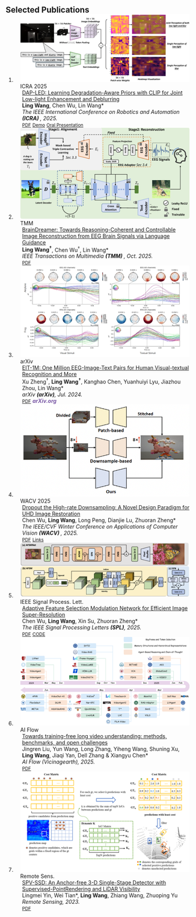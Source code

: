 <h2 id="publications" style="margin: 2px 0px -15px;">Selected Publications</h2>

<div class="publications">
<ol class="bibliography">

<li>
<div class="pub-row">
  <div class="col-sm-3 abbr" style="position: relative;padding-right: 15px;padding-left: 15px;">
    <img src="assets/img/icra25_visualization.png" class="teaser img-fluid z-depth-1">
    <abbr class="badge">ICRA 2025</abbr>
  </div>

  <div class="col-sm-9" style="position: relative;padding-right: 15px;padding-left: 20px;">
    <div class="title"><a href="https://ieeexplore.ieee.org/abstract/document/11128232/">DAP-LED: Learning Degradation-Aware Priors with CLIP for Joint Low-light Enhancement and Deblurring </a></div>
    <div class="author"><strong>Ling Wang</strong>, Chen Wu, Lin Wang*</div>
    <div class="periodical"><em>The IEEE International Conference on Robotics and Automation <strong>(ICRA) </strong>, 2025.</em></div>
    <div class="links">
      <a href="https://ieeexplore.ieee.org/abstract/document/11128232/" class="btn btn-sm z-depth-0" role="button" target="_blank" style="font-size:12px;">PDF</a>
      <a href="../assets/video/ICRA25_4264_VI_i.mp4" class="btn btn-sm z-depth-0" role="button" target="_blank" style="font-size:12px;">Demo</a>
      <a href="https://ras.papercept.net/conferences/conferences/ICRA25/program/ICRA25_ContentListWeb_3.html#thet1_07" class="btn btn-sm z-depth-0" role="button" target="_blank" style="font-size:12px;">Oral Presentation</a>
    </div>
  </div>
</div>
</li>

<li>
<div class="pub-row">
  <div class="col-sm-3 abbr" style="position: relative;padding-right: 15px;padding-left: 15px;">
    <img src="assets/img/trans_braindreamer.png" class="teaser img-fluid z-depth-1">
    <abbr class="badge">TMM</abbr>
  </div>

  <div class="col-sm-9" style="position: relative;padding-right: 15px;padding-left: 20px;">
    <div class="title"><a href="https://arxiv.org/abs/2409.14021">BrainDreamer: Towards Reasoning-Coherent and Controllable Image Reconstruction from EEG Brain Signals via Language Guidance</a></div>
    <div class="author"><strong>Ling Wang<sup>†</sup></strong>, Chen Wu<sup>†</sup>, Lin Wang*</div>
    <div class="periodical"><em>IEEE Transactions on Multimedia <strong>(TMM) </strong>, Oct. 2025.</em></div>
    <div class="links">
      <a href="https://arxiv.org/abs/2409.14021" class="btn btn-sm z-depth-0" role="button" target="_blank" style="font-size:12px;">PDF</a>
    </div>
  </div>
</div>
</li>

<li>
<div class="pub-row">
  <div class="col-sm-3 abbr" style="position: relative;padding-right: 15px;padding-left: 15px;">
    <img src="assets/img/EIT-1M.png" class="teaser img-fluid z-depth-1">
    <abbr class="badge">arXiv</abbr>
  </div>

  <div class="col-sm-9" style="position: relative;padding-right: 15px;padding-left: 20px;">
    <div class="title"><a href="https://arxiv.org/pdf/2407.01884">EIT-1M: One Million EEG-Image-Text Pairs for Human Visual-textual Recognition and More</a></div>
    <div class="author">Xu Zheng<sup>†</sup>, <strong>Ling Wang<sup>†</sup></strong>, Kanghao Chen, Yuanhuiyi Lyu, Jiazhou Zhou, Lin Wang*</div>
    <div class="periodical"><em>arXiv <strong>(arXiv)</strong>, Jul. 2024.</em></div>
    <div class="links">
      <a href="https://arxiv.org/pdf/2407.01884" class="btn btn-sm z-depth-0" role="button" target="_blank" style="font-size:12px;">PDF</a>
      <strong><i style="color:#7b5aa6">arXiv.org</i></strong>
    </div>
  </div>
</div>
</li>

<li>
<div class="pub-row">
  <div class="col-sm-3 abbr" style="position: relative;padding-right: 15px;padding-left: 15px;">
    <img src="assets/img/wacv25_d2net.png" class="teaser img-fluid z-depth-1">
    <abbr class="badge">WACV 2025</abbr>
  </div>

  <div class="col-sm-9" style="position: relative;padding-right: 15px;padding-left: 20px;">
    <div class="title"><a href="https://arxiv.org/abs/2411.06456">Dropout the High-rate Downsampling: A Novel Design Paradigm for UHD Image Restoration </a></div>
    <div class="author">Chen Wu, <strong>Ling Wang</strong>, Long Peng, Dianjie Lu, Zhuoran Zheng*</div>
    <div class="periodical"><em>The IEEE/CVF Winter Conference on Applications of Computer Vision <strong>(WACV) </strong>, 2025.</em></div>
    <div class="links">
      <a href="https://openaccess.thecvf.com/content/WACV2025/papers/Wu_Dropout_the_High-Rate_Downsampling_A_Novel_Design_Paradigm_for_UHD_WACV_2025_paper.pdf" class="btn btn-sm z-depth-0" role="button" target="_blank" style="font-size:12px;">PDF</a>
      <a href="https://openaccess.thecvf.com/content/WACV2025/html/Wu_Dropout_the_High-Rate_Downsampling_A_Novel_Design_Paradigm_for_UHD_WACV_2025_paper.html" class="btn btn-sm z-depth-0" role="button" target="_blank" style="font-size:12px;">Links</a>
    </div>
  </div>
</div>
</li>

<li>
<div class="pub-row">
  <div class="col-sm-3 abbr" style="position: relative;padding-right: 15px;padding-left: 15px;">
    <img src="assets/img/SPL_AFSMNet.png" class="teaser img-fluid z-depth-1">
    <abbr class="badge">IEEE Signal Process. Lett.</abbr>
  </div>

  <div class="col-sm-9" style="position: relative;padding-right: 15px;padding-left: 20px;">
    <div class="title"><a href="https://ieeexplore.ieee.org/document/10909534">Adaptive Feature Selection Modulation Network for Efficient Image Super-Resolution </a></div>
    <div class="author">Chen Wu, <strong>Ling Wang</strong>, Xin Su, Zhuoran Zheng*</div>
    <div class="periodical"><em>The IEEE Signal Processing Letters <strong>(SPL)</strong>, 2025.</em></div>
    <div class="links">
      <a href="https://ieeexplore.ieee.org/document/10909534" class="btn btn-sm z-depth-0" role="button" target="_blank" style="font-size:12px;">PDF</a>
      <a href="https://github.com/DavisWANG0/AFSMNet" class="btn btn-sm z-depth-0" role="button" target="_blank" style="font-size:12px;">CODE</a>
    </div>
  </div>
</div>
</li>

<li>
<div class="pub-row">
  <div class="col-sm-3 abbr" style="position: relative;padding-right: 15px;padding-left: 15px;">
    <img src="assets/img/AIFlow_method_timeline.png" class="teaser img-fluid z-depth-1">
    <abbr class="badge">AI Flow</abbr>
  </div>

  <div class="col-sm-9" style="position: relative;padding-right: 15px;padding-left: 20px;">
    <div class="title"><a href="https://link.springer.com/article/10.1007/s44336-025-00017-w?utm_source=rct_congratemailt">Towards training-free long video understanding: methods, benchmarks, and open challenges </a></div>
    <div class="author">Jingren Liu, Yun Wang, Long Zhang, Yiheng Wang, Shuning Xu, <strong>Ling Wang</strong>, Jiaqi Yan, Dell Zhang & Xiangyu Chen*</div>
    <div class="periodical"><em>AI Flow (Vicinagearth), 2025. </em></div>
    <div class="links">
      <a href="https://link.springer.com/article/10.1007/s44336-025-00017-w?utm_source=rct_congratemailt" class="btn btn-sm z-depth-0" role="button" target="_blank" style="font-size:12px;">PDF</a>
    </div>
  </div>
</div>
</li>

<li>
<div class="pub-row">
  <div class="col-sm-3 abbr" style="position: relative;padding-right: 15px;padding-left: 15px;">
    <img src="assets/img/RS_spvssd.png" class="teaser img-fluid z-depth-1">
    <abbr class="badge">Remote Sens.</abbr>
  </div>

  <div class="col-sm-9" style="position: relative;padding-right: 15px;padding-left: 20px;">
    <div class="title"><a href="https://doi.org/10.3390/rs15010161">SPV-SSD: An Anchor-free 3-D Single-Stage Detector with Supervised-PointRendering and LiDAR Visibility </a></div>
    <div class="author">Lingmei Yin, Wei Tian*, <strong>Ling Wang</strong>, Zhiang Wang, Zhuoping Yu</div>
    <div class="periodical"><em>Remote Sensing, 2023. </em></div>
    <div class="links">
      <a href="https://doi.org/10.3390/rs15010161" class="btn btn-sm z-depth-0" role="button" target="_blank" style="font-size:12px;">PDF</a>
    </div>
  </div>
</div>
</li>

<br>

</ol>
</div>

